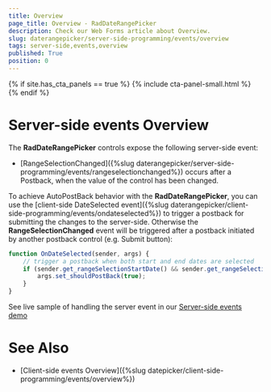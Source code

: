 ```yaml
---
title: Overview
page_title: Overview - RadDateRangePicker
description: Check our Web Forms article about Overview.
slug: daterangepicker/server-side-programming/events/overview
tags: server-side,events,overview
published: True
position: 0
---
```


{% if site.has_cta_panels == true %}
{% include cta-panel-small.html %}
{% endif %}

# Server-side events Overview

The **RadDateRangePicker** controls expose the following server-side event:

 * [RangeSelectionChanged]({%slug daterangepicker/server-side-programming/events/rangeselectionchanged%}) occurs after a Postback, when the value of the control has been changed.

To achieve AutoPostBack behavior with the **RadDateRangePicker**, you can use the [client-side DateSelected event]({%slug daterangepicker/client-side-programming/events/ondateselected%}) to trigger a postback for submitting the changes to the server-side. Otherwise the **RangeSelectionChanged** event will be triggered after a postback initiated by another postback control (e.g. Submit button):

````JavaScript
function OnDateSelected(sender, args) {
    // trigger a postback when both start and end dates are selected
    if (sender.get_rangeSelectionStartDate() && sender.get_rangeSelectionEndDate()) {
        args.set_shouldPostBack(true);
    }
}
````

See live sample of handling the server event in our [Server-side events demo](https://demos.telerik.com/aspnet-ajax/daterangepicker/server-side-programming/server-side-events/defaultcs.aspx)

# See Also

 * [Client-side events Overview]({%slug datepicker/client-side-programming/events/overview%})
